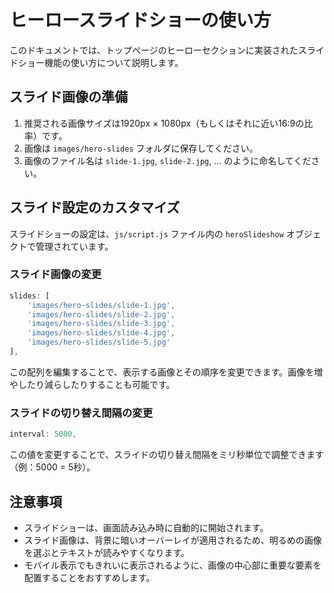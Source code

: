# ヒーロースライドショーの使い方

このドキュメントでは、トップページのヒーローセクションに実装されたスライドショー機能の使い方について説明します。

## スライド画像の準備

1. 推奨される画像サイズは1920px × 1080px（もしくはそれに近い16:9の比率）です。
2. 画像は `images/hero-slides` フォルダに保存してください。
3. 画像のファイル名は `slide-1.jpg`, `slide-2.jpg`, ... のように命名してください。

## スライド設定のカスタマイズ

スライドショーの設定は、`js/script.js` ファイル内の `heroSlideshow` オブジェクトで管理されています。

### スライド画像の変更

```javascript
slides: [
    'images/hero-slides/slide-1.jpg',
    'images/hero-slides/slide-2.jpg',
    'images/hero-slides/slide-3.jpg',
    'images/hero-slides/slide-4.jpg',
    'images/hero-slides/slide-5.jpg'
],
```

この配列を編集することで、表示する画像とその順序を変更できます。画像を増やしたり減らしたりすることも可能です。

### スライドの切り替え間隔の変更

```javascript
interval: 5000,
```

この値を変更することで、スライドの切り替え間隔をミリ秒単位で調整できます（例：5000 = 5秒）。

## 注意事項

- スライドショーは、画面読み込み時に自動的に開始されます。
- スライド画像は、背景に暗いオーバーレイが適用されるため、明るめの画像を選ぶとテキストが読みやすくなります。
- モバイル表示でもきれいに表示されるように、画像の中心部に重要な要素を配置することをおすすめします。
